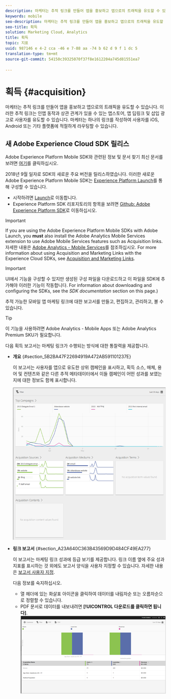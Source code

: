 ```yaml
---
description: 마케터는 추적 링크를 만들어 앱을 홍보하고 앱으로의 트래픽을 유도할 수 있습니다. 이러한 추적 링크는 인앱 동작과 상관 관계가 있을 수 있는 앱스토어, 앱 딥링크 및 삽입 광고로 사용자를 유도할 수 있습니다. 마케터는 하나의 링크를 작성하여 사용자를 iOS, Android 또는 기타 플랫폼에 적절하게 라우팅할 수 있습니다.
keywords: mobile
seo-description: 마케터는 추적 링크를 만들어 앱을 홍보하고 앱으로의 트래픽을 유도할 수 있습니다. 이러한 추적 링크는 인앱 동작과 상관 관계가 있을 수 있는 앱스토어, 앱 딥링크 및 삽입 광고로 사용자를 유도할 수 있습니다. 마케터는 하나의 링크를 작성하여 사용자를 iOS, Android 또는 기타 플랫폼에 적절하게 라우팅할 수 있습니다.
seo-title: 획득
solution: Marketing Cloud, Analytics
title: 획득
topic: 지표
uuid: 987146 e 4-2 cca -46 e 7-88 aa -74 b 62 d 9 f 1 dc 5
translation-type: tm+mt
source-git-commit: 54150c39325070f37f8e1612204a745d81551ea7

---
```



# 획득 {#acquisition}

마케터는 추적 링크를 만들어 앱을 홍보하고 앱으로의 트래픽을 유도할 수 있습니다. 이러한 추적 링크는 인앱 동작과 상관 관계가 있을 수 있는 앱스토어, 앱 딥링크 및 삽입 광고로 사용자를 유도할 수 있습니다. 마케터는 하나의 링크를 작성하여 사용자를 iOS, Android 또는 기타 플랫폼에 적절하게 라우팅할 수 있습니다.

## 새 Adobe Experience Cloud SDK 릴리스

Adobe Experience Platform Mobile SDK와 관련된 정보 및 문서 찾기 최신 문서를 보려면 [여기](https://aep-sdks.gitbook.io/docs/)를 클릭하십시오.

2018년 9월 일자로 SDK의 새로운 주요 버전을 릴리스하였습니다. 이러한 새로운 Adobe Experience Platform Mobile SDK는 [Experience Platform Launch](https://www.adobe.com/experience-platform/launch.html)를 통해 구성할 수 있습니다.

* 시작하려면 [Launch](https://launch.adobe.com/)로 이동합니다.
* Experience Platform SDK 리포지토리의 항목을 보려면 [Github: Adobe Experience Platform SDK](https://github.com/Adobe-Marketing-Cloud/acp-sdks)로 이동하십시오.

>[!IMPORTANT]
>
> If you are using the Adobe Experience Platform Mobile SDKs with Adobe Launch, you **must** also install the Adobe Analytics Mobile Services extension to use Adobe Mobile Services features such as Acquisition links. 자세한 내용은 [Adobe Analytics - Mobile Services](https://aep-sdks.gitbook.io/docs/using-mobile-extensions/adobe-analytics-mobile-services)를 참조하십시오. For more information about using Acquisition and Marketing Links with the Experience Cloud SDKs, see [Acquisition and Marketing Links](https://aep-sdks.gitbook.io/docs/using-mobile-extensions/adobe-analytics-mobile-services#acquisition-and-marketing-links).

>[!IMPORTANT]
>
>UI에서 기능을 구성할 수 있지만 생성된 구성 파일을 다운로드하고 이 파일을 SDK에 추가해야 이러한 기능이 작동합니다. For information about downloading and configuring the SDKs, see the *SDK documentation* section on this page.)

추적 가능한 모바일 앱 마케팅 링크에 대한 보고서를 만들고, 편집하고, 관리하고, 볼 수 있습니다.

>[!TIP]
>
>이 기능을 사용하려면 Adobe Analytics - Mobile Apps 또는 Adobe Analytics Premium SKU가 필요합니다.

다음 획득 보고서는 마케팅 링크가 수행되는 방식에 대한 통찰력을 제공합니다.

* **개요** {#section_5B2BA47F22694919A472AB591101237E}

   이 보고서는 사용자를 앱으로 유도한 상위 캠페인을 표시하고, 획득 소스, 매체, 용어 및 컨텐츠와 같은 다른 추적 메타데이터에서 이들 캠페인이 어떤 성과를 보였는지에 대한 정보도 함께 표시합니다.

   ![](assets/acquisition_overview.png)

* **링크 보고서** {#section_A23A640C363B43569D9D484CF49EA277}

   이 보고서는 마케팅 링크 성과에 등급 보기를 제공합니다. 링크 이름 옆에 주요 성과 지표를 표시하는 것 외에도 보고서 양식을 사용자 지정할 수 있습니다. 자세한 내용은 [보고서 사용자 지정](/help/using/usage/reports-customize/t-reports-customize.md).

   다음 정보를 숙지하십시오.

   * 열 헤더에 있는 화살표 아이콘을 클릭하여 데이터를 내림차순 또는 오름차순으로 정렬할 수 있습니다.
   * PDF 문서로 데이터를 내보내려면 **[!UICONTROL 다운로드를 클릭하면 됩니다]**.
   ![](assets/acquisition_name.png)
